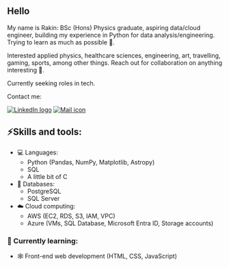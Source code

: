 ## Hello
My name is Rakin: BSc (Hons) Physics graduate, aspiring data/cloud engineer, building my experience in Python for data analysis/engineering.
Trying to learn as much as possible 🔭.

Interested applied physics, healthcare sciences, engineering, art, travelling, gaming, sports, among other things.
Reach out for collaboration on anything interesting 🤝.

Currently seeking roles in tech.

Contact me:

[![LinkedIn logo](images/LI-In-Bug)](https://www.linkedin.com/in/rakin-c/) [![Mail icon](images/mail-icon)](mailto:rakchy1@gmail.com)

## ⚡Skills and tools:
- 💻 Languages:
  - Python (Pandas, NumPy, Matplotlib, Astropy)
  - SQL
  - A little bit of C
- 📂 Databases:
  - PostgreSQL
  - SQL Server
- ☁️ Cloud computing:
  - AWS (EC2, RDS, S3, IAM, VPC)
  - Azure (VMs, SQL Database, Microsoft Entra ID, Storage accounts)

### 🧮 Currently learning:
- 🕸️ Front-end web development (HTML, CSS, JavaScript)

<!--
**rakin-c/rakin-c** is a ✨ _special_ ✨ repository because its `README.md` (this file) appears on your GitHub profile.

Here are some ideas to get you started:

- 🔭 I’m currently working on ...
- 🌱 I’m currently learning ...
- 👯 I’m looking to collaborate on ...
- 🤔 I’m looking for help with ...
- 💬 Ask me about ...
- 📫 How to reach me: ...
- 😄 Pronouns: ...
- ⚡ Fun fact: ...
-->
